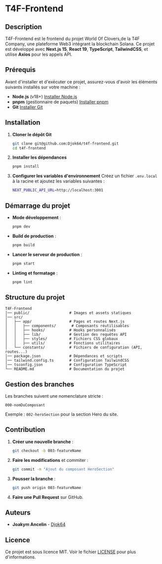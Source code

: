 # T4F-Frontend

## Description

T4F-Frontend est le frontend du projet World Of Clovers,de la T4F Company, une plateforme Web3 intégrant la blockchain Solana. Ce projet est développé avec **Next.js 15**, **React 19**, **TypeScript**, **TailwindCSS**, et utilise **Axios** pour les appels API.

## Prérequis

Avant d'installer et d'exécuter ce projet, assurez-vous d'avoir les éléments suivants installés sur votre machine :

- **Node.js** (v18+) [Installer Node.js](https://nodejs.org/)
- **pnpm** (gestionnaire de paquets) [Installer pnpm](https://pnpm.io/installation)
- **Git** [Installer Git](https://git-scm.com/)

## Installation

1. **Cloner le dépôt Git**

   ```sh
   git clone git@github.com:Djok64/t4f-frontend.git
   cd t4f-frontend
   ```

2. **Installer les dépendances**

   ```sh
   pnpm install
   ```

3. **Configurer les variables d'environnement**
   Créez un fichier `.env.local` à la racine et ajoutez les variables suivantes :
   ```sh
   NEXT_PUBLIC_API_URL=http://localhost:3001
   ```

## Démarrage du projet

- **Mode développement** :
  ```sh
  pnpm dev
  ```
- **Build de production** :
  ```sh
  pnpm build
  ```
- **Lancer le serveur de production** :
  ```sh
  pnpm start
  ```
- **Linting et formatage** :
  ```sh
  pnpm lint
  ```

## Structure du projet

```
T4F-Frontend
│── public/                  # Images et assets statiques
│── src/
│   ├── app/                 # Pages et routes Next.js
│   │   ├── components/       # Composants réutilisables
│   │   ├── hooks/           # Hooks personnalisés
│   │   ├── lib/             # Gestion des requêtes API
│   │   ├── styles/          # Fichiers CSS globaux
│   │   ├── utils/           # Fonctions utilitaires
│   └── constants/           # Fichiers de configuration (API, routes...)
│── package.json             # Dépendances et scripts
│── tailwind.config.ts       # Configuration TailwindCSS
│── tsconfig.json            # Configuration TypeScript
└── README.md                # Documentation du projet
```

## Gestion des branches

Les branches suivent une nomenclature stricte :

```
000-nomDuComposant
```

Exemple : `002-heroSection` pour la section Hero du site.

## Contribution

1. **Créer une nouvelle branche** :
   ```sh
   git checkout -b 003-featureName
   ```
2. **Faire les modifications** et commiter :
   ```sh
   git commit -m "Ajout du composant HeroSection"
   ```
3. **Pousser la branche** :
   ```sh
   git push origin 003-featureName
   ```
4. **Faire une Pull Request** sur GitHub.

## Auteurs

- **Joakym Ancelin** - [Djok64](https://github.com/Djok64)

## Licence

Ce projet est sous licence MIT. Voir le fichier [LICENSE](LICENSE) pour plus d'informations.
